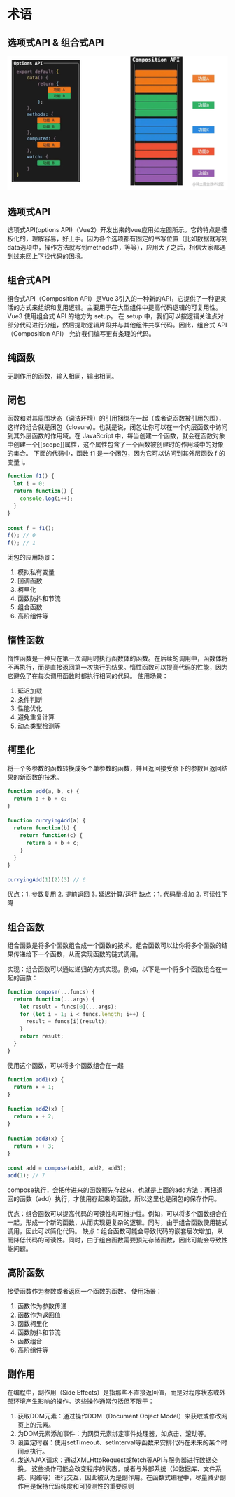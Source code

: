 # 术语

## 选项式API & 组合式API

![alt text](../js/terms/image.jpg)

## 选项式API

选项式API(options API)（Vue2）开发出来的vue应用如左图所示。它的特点是模板化的，理解容易，好上手。因为各个选项都有固定的书写位置（比如数据就写到data选项中，操作方法就写到methods中，等等），应用大了之后，相信大家都遇到过来回上下找代码的困境。

## 组合式API

组合式API（Composition API）是Vue 3引入的一种新的API，它提供了一种更灵活的方式来组织和复用逻辑。主要用于在大型组件中提高代码逻辑的可复用性。 Vue3 使用组合式 API 的地方为 setup。 在 setup 中，我们可以按逻辑关注点对部分代码进行分组，然后提取逻辑片段并与其他组件共享代码。因此，组合式 API（Composition API） 允许我们编写更有条理的代码。

## 纯函数

无副作用的函数，输入相同，输出相同。

## 闭包

函数和对其周围状态（词法环境）的引用捆绑在一起（或者说函数被引用包围），这样的组合就是闭包（closure）。也就是说，闭包让你可以在一个内层函数中访问到其外层函数的作用域。在 JavaScript 中，每当创建一个函数，就会在函数对象中创建一个\[\[scope]]属性，这个属性包含了一个函数被创建时的作用域中的对象的集合。 下面的代码中，函数 f1 是一个闭包，因为它可以访问到其外层函数 f 的变量 i。

```js
function f1() {
  let i = 0;
  return function() {
    console.log(i++);
  }
}

const f = f1();
f(); // 0
f(); // 1
```

闭包的应用场景：

1. 模拟私有变量
2. 回调函数
3. 柯里化
4. 函数防抖和节流
5. 组合函数
6. 高阶组件等

## 惰性函数

惰性函数是一种只在第一次调用时执行函数体的函数。在后续的调用中，函数体将不再执行，而是直接返回第一次执行的结果。惰性函数可以提高代码的性能，因为它避免了在每次调用函数时都执行相同的代码。 使用场景：

1. 延迟加载
2. 条件判断
3. 性能优化
4. 避免重复计算
5. 动态类型检测等

## 柯里化

将一个多参数的函数转换成多个单参数的函数，并且返回接受余下的参数且返回结果的新函数的技术。

```js
function add(a, b, c) {
  return a + b + c;
}

function curryingAdd(a) {
  return function(b) {
    return function(c) {
      return a + b + c;
    }
  }
}

curryingAdd(1)(2)(3) // 6
```

优点：1. 参数复用 2. 提前返回 3. 延迟计算/运行 缺点：1. 代码量增加 2. 可读性下降

## 组合函数

组合函数是将多个函数组合成一个函数的技术。组合函数可以让你将多个函数的结果传递给下一个函数，从而实现函数的链式调用。

实现：组合函数可以通过递归的方式实现。例如，以下是一个将多个函数组合在一起的函数：

```js
function compose(...funcs) {
  return function(...args) {
    let result = funcs[0](...args);
    for (let i = 1; i < funcs.length; i++) {
      result = funcs[i](result);
    }
    return result;
  }
}
```

使用这个函数，可以将多个函数组合在一起

```js
function add1(x) {
  return x + 1;
}

function add2(x) {
  return x + 2;
}

function add3(x) {
  return x + 3;
}

const add = compose(add1, add2, add3);
add(1); // 7
```

compose执行，会把传进来的函数预先存起来，也就是上面的add方法；再把返回的函数（add）执行，才使用存起来的函数，所以这里也是闭包的保存作用。

优点：组合函数可以提高代码的可读性和可维护性。例如，可以将多个函数组合在一起，形成一个新的函数，从而实现更复杂的逻辑。同时，由于组合函数使用链式调用，因此可以简化代码。 缺点：组合函数可能会导致代码的嵌套层次增加，从而降低代码的可读性。同时，由于组合函数需要预先存储函数，因此可能会导致性能问题。

## 高阶函数

接受函数作为参数或者返回一个函数的函数。 使用场景：

1. 函数作为参数传递
2. 函数作为返回值
3. 函数柯里化
4. 函数防抖和节流
5. 函数组合
6. 高阶组件等

## 副作用

在编程中，副作用（Side Effects）是指那些不直接返回值，而是对程序状态或外部环境产生影响的操作。这些操作通常包括但不限于：

1. 获取DOM元素：通过操作DOM（Document Object Model）来获取或修改网页上的元素。
2. 为DOM元素添加事件：为网页元素绑定事件处理器，如点击、滚动等。
3. 设置定时器：使用setTimeout、setInterval等函数来安排代码在未来的某个时间点执行。
4. 发送AJAX请求：通过XMLHttpRequest或fetch等API与服务器进行数据交换。 这些操作可能会改变程序的状态，或者与外部系统（如数据库、文件系统、网络等）进行交互，因此被认为是副作用。在函数式编程中，尽量减少副作用是保持代码纯度和可预测性的重要原则
